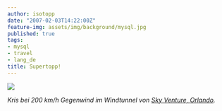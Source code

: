 ```yaml
---
author: isotopp
date: "2007-02-03T14:22:00Z"
feature-img: assets/img/background/mysql.jpg
published: true
tags:
- mysql
- travel
- lang_de
title: Supertopp!
---
```


![](/uploads/kris_in_flight.jpg)

*Kris bei 200 km/h Gegenwind im Windtunnel von <a href="http://www.skyventureorlando.com/">Sky Venture, Orlando</a>.*

